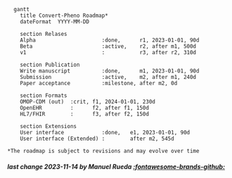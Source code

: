 ```mermaid
  gantt
    title Convert-Pheno Roadmap*
    dateFormat  YYYY-MM-DD

    section Relases
    Alpha                     :done,      r1, 2023-01-01, 90d
    Beta                      :active,    r2, after m1, 500d
    v1                        :           r3, after r2, 310d

    section Publication
    Write manuscript          :done,      m1, 2023-01-01, 90d
    Submission                :active,    m2, after m1, 240d
    Paper acceptance          :milestone, after m2, 0d

    section Formats
    OMOP-CDM (out)  :crit, f1, 2024-01-01, 230d
    OpenEHR         :      f2, after f1, 150d
    HL7/FHIR        :      f3, after f2, 150d

    section Extensions
    User interface            :done,   e1, 2023-01-01, 90d
    User interface (Extended) :        after m2, 545d
```

`*The roadmap is subject to revisions and may evolve over time`

##### last change 2023-11-14 by Manuel Rueda [:fontawesome-brands-github:](https://github.com/mrueda)
